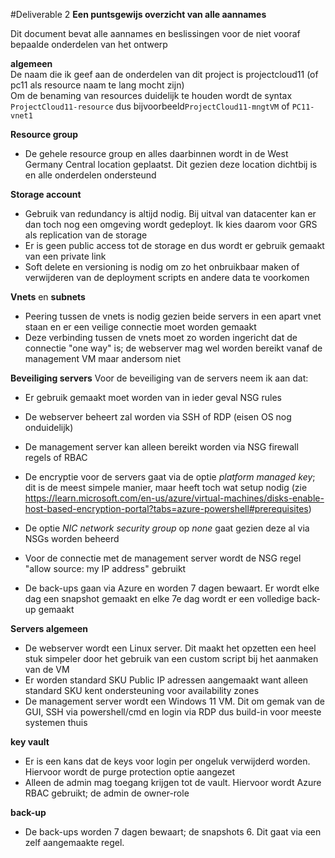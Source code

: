 #Deliverable 2 
**Een puntsgewijs overzicht van alle aannames**

Dit document bevat alle aannames en beslissingen voor de niet vooraf bepaalde onderdelen van het ontwerp

**algemeen**  
De naam die ik geef aan de onderdelen van dit project is projectcloud11 (of pc11 als resource naam te lang mocht zijn)  
Om de benaming van resources duidelijk te houden wordt de syntax ```ProjectCloud11-resource```  dus bijvoorbeeld```ProjectCloud11-mngtVM``` of ```PC11-vnet1``` 


**Resource group**  
- De gehele resource group en alles daarbinnen wordt in de West Germany Central location geplaatst. Dit gezien deze location dichtbij is en alle onderdelen ondersteund

**Storage account** 
- Gebruik van redundancy is altijd nodig. Bij uitval van datacenter kan er dan toch nog een omgeving wordt gedeployt. Ik kies daarom voor GRS als replication van de storage
- Er is geen public access tot de storage en dus wordt er gebruik gemaakt van een private link
- Soft delete en versioning is nodig om zo het onbruikbaar maken of verwijderen van de deployment scripts en andere data te voorkomen

**Vnets** en  **subnets**
 - Peering tussen de vnets is nodig gezien beide servers in een apart vnet staan en er een veilige connectie moet worden gemaakt
 - Deze verbinding tussen de vnets moet zo worden ingericht dat de connectie "one way" is; de webserver mag wel worden bereikt vanaf de management VM maar andersom niet


**Beveiliging servers**
Voor de beveiliging van de servers neem ik aan dat:
- Er gebruik gemaakt moet worden van in ieder geval NSG rules
- De webserver beheert zal worden via SSH of RDP (eisen OS nog onduidelijk)
- De management server kan alleen bereikt worden via NSG firewall regels of RBAC
- De encryptie voor de servers gaat via de optie *platform managed key*; dit is de meest simpele manier, maar heeft toch wat setup nodig (zie https://learn.microsoft.com/en-us/azure/virtual-machines/disks-enable-host-based-encryption-portal?tabs=azure-powershell#prerequisites)
- De optie *NIC network security group* op *none* gaat gezien deze al via NSGs worden beheerd

- Voor de connectie met de management server wordt de NSG regel "allow source: my IP address" gebruikt
- De back-ups gaan via Azure en worden 7 dagen bewaart. Er wordt elke dag een snapshot gemaakt en elke 7e dag wordt er een volledige back-up gemaakt


**Servers algemeen**
- De webserver wordt een Linux server. Dit maakt het opzetten een heel stuk simpeler door het gebruik van een custom script bij het aanmaken van de VM
- Er worden standard SKU Public IP adressen aangemaakt want alleen standard SKU kent ondersteuning voor availability zones
- De management server wordt een Windows 11 VM. Dit om gemak van de GUI, SSH via powershell/cmd en login via RDP dus build-in voor meeste systemen thuis

**key vault**
- Er is een kans dat de keys voor login per ongeluk verwijderd worden. Hiervoor wordt de purge protection optie aangezet
- Alleen de admin mag toegang krijgen tot de vault. Hiervoor wordt Azure RBAC gebruikt; de admin de owner-role

**back-up**
- De back-ups worden 7 dagen bewaart; de snapshots 6. Dit gaat via een zelf aangemaakte regel.
